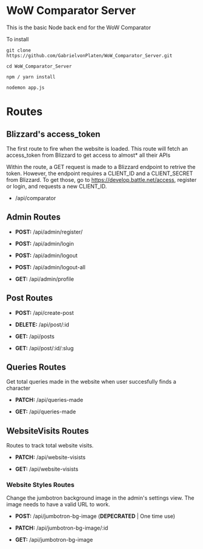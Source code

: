 # WoW Comparator Server
This is the basic Node back end for the WoW Comparator

To install
```
git clone https://github.com/GabrielvonPlaten/WoW_Comparator_Server.git

cd WoW_Comparator_Server

npm / yarn install

nodemon app.js
```

# Routes
## Blizzard's access_token
The first route to fire when the website is loaded. This route will fetch an access_token from Blizzard to get access to almost* all their APIs

Within the route, a GET request is made to a Blizzard endpoint to retrive the token. However, the endpoint requires a CLIENT_ID and a CLIENT_SECRET from Blizzard. To get those, go to https://develop.battle.net/access, register or login, and requests a new CLIENT_ID.

* /api/comparator

## Admin Routes
* **POST:** /api/admin/register/

* **POST:** /api/admin/login

* **POST:** /api/admin/logout

* **POST:** /api/admin/logout-all

* **GET:** /api/admin/profile

## Post Routes

* **POST:** /api/create-post

* **DELETE:** /api/post/:id

* **GET:** /api/posts

* **GET:** /api/post/:id/:slug

## Queries Routes
Get total queries made in the website when user succesfully finds a character

* **PATCH:** /api/queries-made

* **GET:** /api/queries-made

## WebsiteVisits Routes
Routes to track total website visits.

* **PATCH:** /api/website-visists

* **GET:** /api/website-visists

### Website Styles Routes
Change the jumbotron background image in the admin's settings view. The image needs to have a valid URL to work.

* **POST:** /api/jumbotron-bg-image (**DEPECRATED** | One time use)

* **PATCH:** /api/jumbotron-bg-image/:id

* **GET:** /api/jumbotron-bg-image
